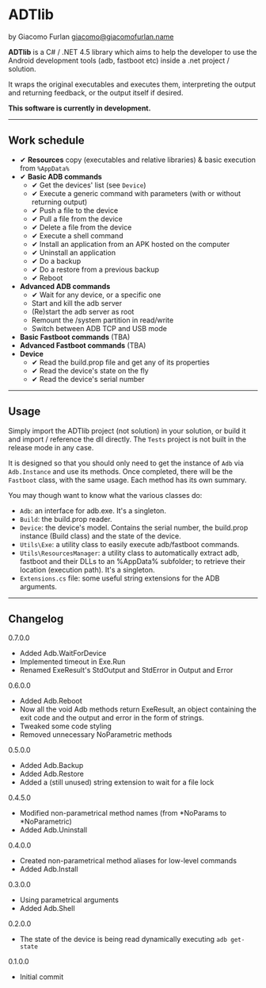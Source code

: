 # ADTlib #

by Giacomo Furlan <giacomo@giacomofurlan.name>

**ADTlib** is a C# / .NET 4.5 library which aims to help the developer to use the Android development tools (adb, fastboot etc) inside a .net project / solution.

It wraps the original executables and executes them, interpreting the output and returning feedback, or the output itself if desired.

**This software is currently in development.**

---

## Work schedule ##
- ✔ **Resources** copy (executables and relative libraries) & basic execution from `%AppData%`
- ✔ **Basic ADB commands**
	- ✔ Get the devices' list (see `Device`)
	- ✔ Execute a generic command with parameters (with or without returning output)
	- ✔ Push a file to the device
	- ✔ Pull a file from the device
	- ✔ Delete a file from the device
	- ✔ Execute a shell command
	- ✔ Install an application from an APK hosted on the computer
	- ✔ Uninstall an application
	- ✔ Do a backup
	- ✔ Do a restore from a previous backup
	- ✔ Reboot
- **Advanced ADB commands**
	- ✔ Wait for any device, or a specific one
	- Start and kill the adb server
	- (Re)start the adb server as root
	- Remount the /system partition in read/write
	- Switch between ADB TCP and USB mode
- **Basic Fastboot commands** (TBA)
- **Advanced Fastboot commands** (TBA)
- **Device**
	- ✔ Read the build.prop file and get any of its properties
	- ✔ Read the device's state on the fly
	- ✔ Read the device's serial number

---
## Usage ##
Simply import the ADTlib project (not solution) in your solution, or build it and import / reference the dll directly. The `Tests` project is not built in the release mode in any case.

It is designed so that you should only need to get the instance of `Adb` via `Adb.Instance` and use its methods. Once completed, there will be the `Fastboot` class, with the same usage. Each method has its own summary.

You may though want to know what the various classes do:

- `Adb`: an interface for adb.exe. It's a singleton.
- `Build`: the build.prop reader.
- `Device`: the device's model. Contains the serial number, the build.prop instance (Build class) and the state of the device.
- `Utils\Exe`: a utility class to easily execute adb/fastboot commands.
- `Utils\ResourcesManager`: a utility class to automatically extract adb, fastboot and their DLLs to an %AppData% subfolder; to retrieve their location (execution path). It's a singleton.
- `Extensions.cs` file: some useful string extensions for the ADB arguments.

---
## Changelog ##
0.7.0.0

- Added Adb.WaitForDevice
- Implemented timeout in Exe.Run
- Renamed ExeResult's StdOutput and StdError in Output and Error 

0.6.0.0

- Added Adb.Reboot
- Now all the void Adb methods return ExeResult, an object containing the exit code and the output and error in the form of strings.
- Tweaked some code styling
- Removed unnecessary NoParametric methods

0.5.0.0

- Added Adb.Backup
- Added Adb.Restore
- Added a (still unused) string extension to wait for a file lock

0.4.5.0

- Modified non-parametrical method names (from \*NoParams to \*NoParametric)
- Added Adb.Uninstall

0.4.0.0

- Created non-parametrical method aliases for low-level commands
- Added Adb.Install

0.3.0.0

- Using parametrical arguments
- Added Adb.Shell

0.2.0.0

- The state of the device is being read dynamically executing `adb get-state`


0.1.0.0

- Initial commit